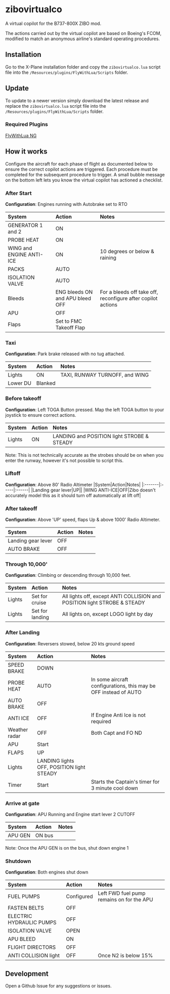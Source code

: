 # zibovirtualco

A virtual copilot for the B737-800X ZIBO mod.

The actions carried out by the virtual copilot are based on Boeing's FCOM, modified to match an anonymous airline's standard operating procedures.  


## Installation

Go to the X-Plane installation folder and copy the ``zibovirtualco.lua`` script file into the `/Resources/plugins/FlyWithLua/Scripts` folder. 

## Update

To update to a newer version simply download the latest release and replace the ``zibovirtualco.lua`` script file into the `/Resources/plugins/FlyWithLua/Scripts` folder. 

### Required Plugins

[FlyWithLua NG](https://forums.x-plane.org/index.php?/files/file/38445-flywithlua-ng-next-generation-edition-for-x-plane-11-win-lin-mac/)


## How it works

Configure the aircraft for each phase of flight as documented below to ensure the correct copilot actions are triggered. Each procedure must be completed for the subsequent procedure to trigger. A small bubble message on the bottom left lets you know the virtual copilot has actioned a checklist.

### After Start

**Configuration**: Engines running with Autobrake set to RTO

|System|Action|Notes|
|:-------|:-----|:------|
|GENERATOR 1 and 2 |ON||
|PROBE HEAT| ON||
|WING and ENGINE ANTI-ICE |ON | 10 degrees or below & raining|
|PACKS |AUTO||
|ISOLATION VALVE| AUTO||
|Bleeds|ENG bleeds ON and APU bleed OFF|For a bleeds off take off, reconfigure after copilot actions|
|APU|OFF||
|Flaps |Set to FMC Takeoff Flap||

### Taxi

**Configuration**:  Park brake released with no tug attached. 

|System|Action|Notes|
|:-------|:-----|:------|
|Lights|ON|TAXI, RUNWAY TURNOFF, and WING|
|Lower DU|Blanked| |

### Before takeoff

**Configuration**: Left TOGA Button pressed. Map the left TOGA button to your joystick to ensure correct actions.


|System|Action|Notes|
|:-------|:-----|:------|
|Lights|ON|LANDING and POSITION light STROBE & STEADY|

Note: This is not technically accurate as the strobes should be on when you enter the runway, however it's not possible to script this.

### Liftoff

**Configuration**: Above 80' Radio Altimeter
|System|Action|Notes|
|:-------|:-----|:------|
|Landing gear lever|UP||
|WING ANTI-ICE|OFF|Zibo doesn't accurately model this as it should turn off automatically at lift off| 

### After takeoff

**Configuration**: Above 'UP' speed, flaps Up & above 1000' Radio Altimeter.

|System|Action|Notes|
|:-------|:-----|:------|
|Landing gear lever|OFF||
|AUTO BRAKE|OFF||


### Through 10,000'

**Configuration**: Climbing or descending through 10,000 feet.

|System|Action|Notes|
|:-------|:-----|:------|
|Lights| Set for cruise|All lights off, except ANTI COLLISION and POSITION light STROBE & STEADY |
|Lights| Set for landing|All lights on, except LOGO light by day|

### After Landing

**Configuration**: Reversers stowed, below 20 kts ground speed

|System|Action|Notes|
|:-------|:-----|:------|
|SPEED BRAKE|DOWN||
|PROBE HEAT|AUTO|In some aircraft configurations, this may be OFF instead of AUTO|
|AUTO BRAKE|OFF||
|ANTI ICE|OFF| If Engine Anti Ice is not required|
|Weather radar| OFF| Both Capt and FO ND|
|APU|Start||
|FLAPS|UP||
|Lights| LANDING lights OFF, POSITION light STEADY||
|Timer|Start| Starts the Captain's timer for 3 minute cool down|

### Arrive at gate

**Configuration**: APU Running and Engine start lever 2 CUTOFF

|System|Action|Notes|
|:-------|:-----|:------|
|APU GEN| ON bus||

Note: Once the APU GEN is on the bus, shut down engine 1

### Shutdown

**Configuration**: Both engines shut down

|System|Action|Notes|
|:-------|:-----|:------|
|FUEL PUMPS|Configured|Left FWD fuel pump remains on for the APU|
|FASTEN BELTS|OFF||
|ELECTRIC HYDRAULIC PUMPS|OFF||
|ISOLATION VALVE|OPEN||
|APU BLEED|ON||
|FLIGHT DIRECTORS|OFF|
|ANTI COLLISION light|OFF| Once N2 is below 15%|


## Development

Open a Github Issue for any suggestions or issues.
